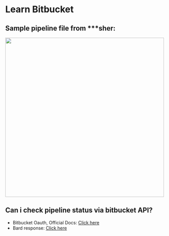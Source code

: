 # Learn Bitbucket

## Sample pipeline file from ***sher:

<img src="https://github.com/sahilrajput03/sahilrajput03/assets/31458531/bf357983-3343-4e68-b524-cafe8aa5d78d" width="500" />


## Can i check pipeline status via bitbucket API?

- Bitbucket Oauth, Official Docs: [Click here](https://developer.atlassian.com/cloud/bitbucket/rest/intro/#oauth-2-0)
- Bard response: [Click here](https://g.co/bard/share/20f5944db839)

